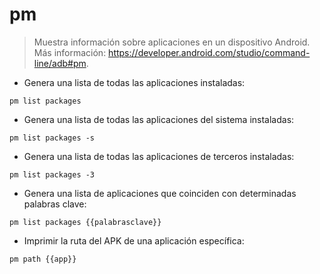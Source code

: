 # pm

> Muestra información sobre aplicaciones en un dispositivo Android.
> Más información: <https://developer.android.com/studio/command-line/adb#pm>.

- Genera una lista de todas las aplicaciones instaladas:

`pm list packages`

- Genera una lista de todas las aplicaciones del sistema instaladas:

`pm list packages -s`

- Genera una lista de todas las aplicaciones de terceros instaladas:

`pm list packages -3`

- Genera una lista de aplicaciones que coinciden con determinadas palabras clave:

`pm list packages {{palabrasclave}}`

- Imprimir la ruta del APK de una aplicación específica:

`pm path {{app}}`
